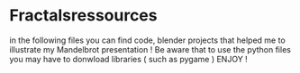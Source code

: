 # Fractalsressources
in the following files you can find code, blender projects that helped me to illustrate my Mandelbrot presentation !
Be aware that to use the python files you may have to donwload libraries ( such as pygame )
ENJOY !
